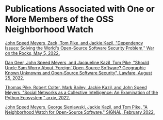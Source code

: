 # Publications Associated with One or More Members of the OSS Neighborhood Watch

[John Speed Meyers, Zack, Tom Pike, and Jackie Kazil, "Dependency Issues: Solving the World's Open-Source Software Security Problem," War on the Rocks, May 5, 2022.](https://warontherocks.com/2022/05/dependency-issues-solving-the-worlds-open-source-software-security-problem/)

[Dan Geer, John Speed Meyers, and Jacqueline Kazil, Tom Pike, "Should Uncle Sam Worry About ‘Foreign’ Open-Source Software? Geographic Known Unknowns and Open-Source Software Security", Lawfare, August 25, 2022.](https://www.lawfareblog.com/should-uncle-sam-worry-about-foreign-open-source-software-geographic-known-unknowns-and-open-source)

[Thomas Pike, Robert Colter, Mark Bailey, Jackie Kazil, and John Speed Meyers, "Social Networks as a Collective Intelligence: An Examination of the Python Ecosystem," arxiv, 2022.](https://arxiv.org/pdf/2201.06040.pdf)

[John Speed Meyers, George Sieniawski, Jackie Kazil, and Tom Pike, "A Neighborhood Watch for Open-Source Software," SIGNAL, February 2022.](https://www.afcea.org/signal-media/technology/neighborhood-watch-open-source-software)

